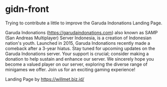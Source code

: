 # gidn-front
Trying to contribute a little to improve the Garuda Indonations Landing Page.

Garuda Indonations (https://garudaindonations.com) also known as SAMP (San Andreas Multiplayer) Server Indonesia, is a creation of Indonesian nation's youth. Launched in 2015, Garuda Indonations recently made a comeback after a 3-year hiatus. Stay tuned for upcoming updates on the Garuda Indonations server. Your support is crucial; consider making a donation to help sustain and enhance our server. We sincerely hope you become a valued player on our server, exploring the diverse range of minigames we offer. Join us for an exciting gaming experience!

Landing Page by https://willmet.biz.id/
